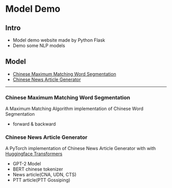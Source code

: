# Model Demo

## Intro

- Model demo website made by Python Flask
- Demo some NLP models


## Model

*   [Chinese Maximum Matching Word Segmentation](#1)
*   [Chinese News Article Generator](#2)

------

<h3 id=1> Chinese Maximum Matching Word Segmentation</h3>

A Maximum Matching Algorithm implementation of Chinese Word Segmentation 

- forward & backward

<h3 id=2>Chinese News Article Generator</h3>

A PyTorch implementation of Chinese News Article Generator with with [Huggingface Transformers](https://github.com/huggingface/transformers)


- GPT-2 Model
- BERT chinese tokenizer
- News article(CNA, UDN, CTS)
- PTT article(PTT Gossiping)


